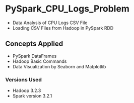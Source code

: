 # PySpark_CPU_Logs_Problem
- Data Analysis of CPU Logs CSV File
- Loading CSV Files from Hadoop in PySpark RDD

## Concepts Applied
- PySpark DataFrames
- Hadoop Basic Commands
- Data Visualization by Seaborn and Matplotlib

### Versions Used
- Hadoop 3.2.3
- Spark version 3.2.1